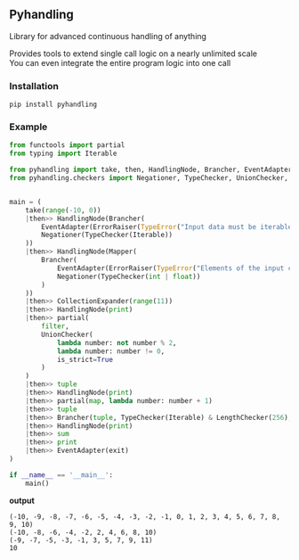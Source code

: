 ## Pyhandling
Library for advanced continuous handling of anything

Provides tools to extend single call logic on a nearly unlimited scale</br>
You can even integrate the entire program logic into one call

### Installation
`pip install pyhandling`

### Example
```python
from functools import partial
from typing import Iterable

from pyhandling import take, then, HandlingNode, Brancher, EventAdapter, ErrorRaiser, Mapper, CollectionExpander, return_
from pyhandling.checkers import Negationer, TypeChecker, UnionChecker, LengthChecker


main = (
    take(range(-10, 0))
    |then>> HandlingNode(Brancher(
        EventAdapter(ErrorRaiser(TypeError("Input data must be iterable collection."))),
        Negationer(TypeChecker(Iterable))
    ))
    |then>> HandlingNode(Mapper(
        Brancher(
            EventAdapter(ErrorRaiser(TypeError("Elements of the input collection must be numbers."))),
            Negationer(TypeChecker(int | float))
        )
    ))
    |then>> CollectionExpander(range(11))
    |then>> HandlingNode(print)
    |then>> partial(
        filter,
        UnionChecker(
            lambda number: not number % 2,
            lambda number: number != 0,
            is_strict=True
        )
    )
    |then>> tuple
    |then>> HandlingNode(print)
    |then>> partial(map, lambda number: number + 1)
    |then>> tuple
    |then>> Brancher(tuple, TypeChecker(Iterable) & LengthChecker(256), return_)
    |then>> HandlingNode(print)
    |then>> sum
    |then>> print
    |then>> EventAdapter(exit)
)

if __name__ == '__main__':
    main()
```

**output**
```
(-10, -9, -8, -7, -6, -5, -4, -3, -2, -1, 0, 1, 2, 3, 4, 5, 6, 7, 8, 9, 10)
(-10, -8, -6, -4, -2, 2, 4, 6, 8, 10)
(-9, -7, -5, -3, -1, 3, 5, 7, 9, 11)
10
```